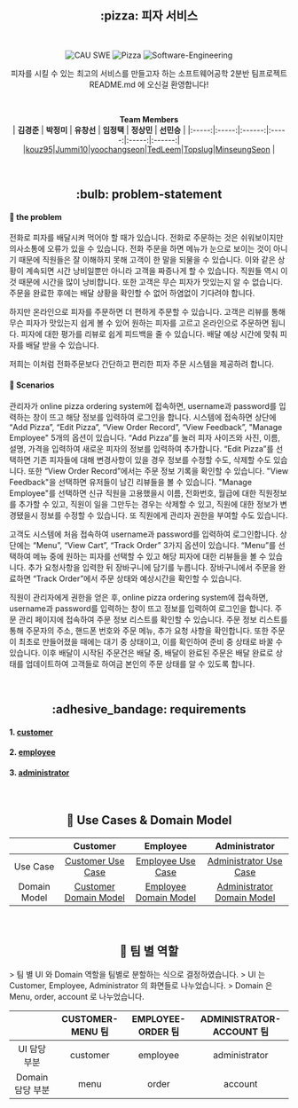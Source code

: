  <h2 align="center"> :pizza: 피자 서비스  </h2>     
 </br>
<div align="center">

![CAU SWE](https://img.shields.io/badge/CAU--blue) ![Pizza](https://img.shields.io/badge/Pizza--red) ![Software-Engineering](https://img.shields.io/badge/SoftwareEngineering--yellow) 

   피자를 시킬 수 있는 최고의 서비스를 만들고자 하는 소프트웨어공학 2분반 팀프로젝트 README.md 에 오신걸 환영합니다! 
   
  <br>
  
 **Team Members**  
| **김경준** | **박정미** |  **유창선** | **임정택** | **정상민** |  **선민승** |
|:-----:|:-----:|:------:|:-----:|:-----:|:------:|
 |[kouz95](https://github.com/kouz95)|[Jummi10](https://github.com/Jummi10)|[yoochangseon](yoochangseon/https://github.com/yoochangseon)|[TedLeem](https://github.com/TedLeem)|[Topslug](https://github.com/Topslug)|[MinseungSeon](https://github.com/minseungseon) |
</div>  


</br>

 <h2 align="center">  :bulb: problem-statement  </h2>   


#### :mag_right: the problem
전화로 피자를 배달시켜 먹어야 할 때가 있습니다. 전화로 주문하는 것은 쉬워보이지만 의사소통에 오류가 있을 수 있습니다. 전화 주문을 하면 메뉴가 눈으로 보이는 것이 아니기 때문에 직원들은 잘 이해하지 못해 고객이 한 말을 되물을 수 있습니다. 이와 같은 상황이 계속되면 시간 낭비일뿐만 아니라 고객을 짜증나게 할 수 있습니다. 직원들 역시 이것 때문에 시간을 많이 낭비합니다. 또한 고객은 무슨 피자가 맛있는지 알 수 없습니다. 주문을 완료한 후에는 배달 상황을 확인할 수 없어 하염없이 기다려야 합니다.

하지만 온라인으로 피자를 주문하면 더 편하게 주문할 수 있습니다. 고객은 리뷰를 통해 무슨 피자가 맛있는지 쉽게 볼 수 있어 원하는 피자를 고르고 온라인으로 주문하면 됩니다. 피자에 대한 평가를 리뷰로 쉽게 피드백을 줄 수 있습니다. 배달 예상 시간에 맞춰 피자를 배달 받을 수 있습니다.

저희는 이처럼 전화주문보다 간단하고 편리한 피자 주문 시스템을 제공하려 합니다.


#### :email: Scenarios

관리자가 online pizza ordering system에 접속하면, username과 password를 입력하는 창이 뜨고 해당 정보를 입력하여 로그인을 합니다. 시스템에 접속하면 상단에 “Add Pizza”, “Edit Pizza”, “View Order Record”, “View Feedback”, "Manage Employee" 5개의 옵션이 있습니다. “Add Pizza”를 눌러 피자 사이즈와 사진, 이름, 설명, 가격을 입력하여 새로운 피자의 정보를 입력하여 추가합니다. “Edit Pizza”를 선택하면 기존 피자들에 대해 변경사항이 있을 경우 정보를 수정할 수도, 삭제할 수도 있습니다. 또한 “View Order Record”에서는 주문 정보 기록을 확인할 수 있습니다. "View Feedback"을 선택하면 유저들이 남긴 리뷰들을 볼 수 있습니다. "Manage Employee"를 선택하면 신규 직원을 고용했을시 이름, 전화번호, 월급에 대한 직원정보를 추가할 수 있고, 직원이 일을 그만두는 경우는 삭제할 수 있고, 직원에 대한 정보가 변경됐을시 정보를 수정할 수 있습니다. 또 직원에게 관리자 권한을 부여할 수도 있습니다.


고객도 시스템에 처음 접속하여 username과 password를 입력하여 로그인합니다. 상단에는 “Menu”, “View Cart”, “Track Order” 3가지 옵션이 있습니다. “Menu”를 선택하여 메뉴 중에 원하는 피자를 선택할 수 있고 해당 피자에 대한 리뷰들을 볼 수 있습니다. 추가 요청사항을 입력한 뒤 장바구니에 담기를 누릅니다. 장바구니에서 주문을 완료하면 “Track Order”에서 주문 상태와 예상시간을 확인할 수 있습니다.


직원이 관리자에게 권한을 얻은 후, online pizza ordering system에 접속하면, username과 password를 입력하는 창이 뜨고 정보를 입력하여 로그인을 합니다. 주문 관리 페이지에 접속하여 주문 정보 리스트를 확인할 수 있습니다. 주문 정보 리스트를 통해 주문자의 주소, 핸드폰 번호와 주문 메뉴, 추가 요청 사항을 확인합니다. 또한 주문이 최초로 만들어졌을 때에는 대기 중 상태이고, 이를 확인하여 준비 중 상태로 바꿀 수 있습니다. 이후 배달이 시작된 주문건은 배달 중, 배달이 완료된 주문은 배달 완료로 상태를 업데이트하여 고객들로 하여금 본인의 주문 상태를 알 수 있도록 합니다.


</br>

 <h2 align="center">  :adhesive_bandage: requirements  </h2>   
 
  #### 1. [customer](Customer.md)
  #### 2. [employee](Employee.md)
  #### 3. [administrator](Administrator.md)



</br>

 <h2 align="center">  👱 Use Cases & Domain Model  </h2>   

 <h4 align="center"> 
 
| |Customer|Employee|Administrator|
|:--:|:--:|:--:|:--:|
|Use Case|[Customer Use Case](./customer/Customer_Use_Case.md)|[Employee Use Case](./employee/employee-use-case.md)|[Administrator Use Case](./administrator/administrator_use_case2.md)|
|Domain Model|[Customer Domain Model](./customer/Customer_Domain_Model.md)|[Employee Domain Model](./employee/employee-domain-model.md)|[Administrator Domain Model](./administrator/administrator_domain_model2.md)|

 </h4> 

</br>

 <h2 align="center">  🚂 팀 별 역할  </h2>  
 > 팀 별 UI 와 Domain 역할을 팀별로 분할하는 식으로 결정하였습니다.    
 > UI 는 Customer, Employee, Administrator 의 화면들로 나누었습니다.  
 > Domain 은 Menu, order, account 로 나누었습니다.  
     
 | |CUSTOMER-MENU 팀 | EMPLOYEE-ORDER 팀 |ADMINISTRATOR-ACCOUNT 팀|
 |:--:|:--:|:--:|:--:|
 |UI 담당 부분|customer|employee|administrator|
 |Domain 담당 부분|menu|order|account|
 
